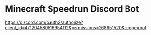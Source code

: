 # Minecraft Speedrun Discord Bot
https://discord.com/oauth2/authorize?client_id=471204580516954112&permissions=268651520&scope=bot
